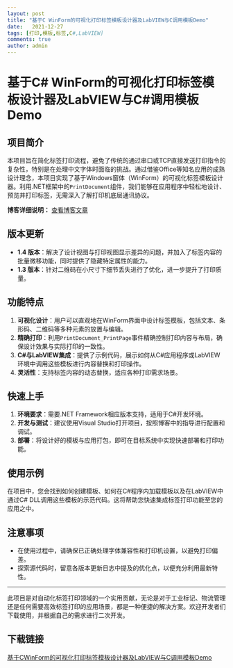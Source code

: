 ```yaml
---
layout: post
title: "基于C WinForm的可视化打印标签模板设计器及LabVIEW与C调用模板Demo"
date:   2021-12-27
tags: [打印,模板,标签,C#,LabVIEW]
comments: true
author: admin
---
```

# 基于C# WinForm的可视化打印标签模板设计器及LabVIEW与C#调用模板Demo

## 项目简介

本项目旨在简化标签打印流程，避免了传统的通过串口或TCP直接发送打印指令的复杂性，特别是在处理中文字体时面临的挑战。通过借鉴Office等知名应用的成熟设计理念，本项目实现了基于Windows窗体（WinForm）的可视化标签模板设计器。利用.NET框架中的`PrintDocument`组件，我们能够在应用程序中轻松地设计、预览并打印标签，无需深入了解打印机底层通讯协议。

**博客详细说明：** [查看博客文章](https://blog.csdn.net/qiangpi6057/article/details/125295588)

## 版本更新

- **1.4 版本**：解决了设计视图与打印视图显示差异的问题，并加入了标签内容的批量微移功能，同时提供了隐藏特定属性的能力。
- **1.3 版本**：针对二维码在小尺寸下细节丢失进行了优化，进一步提升了打印质量。

## 功能特点

1. **可视化设计**：用户可以直观地在WinForm界面中设计标签模板，包括文本、条形码、二维码等多种元素的放置与编辑。
2. **精确打印**：利用`PrintDocument_PrintPage`事件精确控制打印内容与布局，确保设计效果与实际打印的一致性。
3. **C#与LabVIEW集成**：提供了示例代码，展示如何从C#应用程序或LabVIEW环境中调用这些模板进行内容替换和打印操作。
4. **灵活性**：支持标签内容的动态替换，适应各种打印需求场景。

## 快速上手

1. **环境要求**：需要.NET Framework相应版本支持，适用于C#开发环境。
2. **开发与测试**：建议使用Visual Studio打开项目，按照博客中的指导进行配置和调试。
3. **部署**：将设计好的模板与应用打包，即可在目标系统中实现快速部署和打印功能。

## 使用示例

在项目中，您会找到如何创建模板、如何在C#程序内加载模板以及在LabVIEW中通过C# DLL调用这些模板的示范代码。这将帮助您快速集成标签打印功能至您的应用之中。

## 注意事项

- 在使用过程中，请确保已正确处理字体兼容性和打印机设置，以避免打印偏差。
- 探索源代码时，留意各版本更新日志中提及的优化点，以便充分利用最新特性。

---

此项目是对自动化标签打印领域的一个实用贡献，无论是对于工业标记、物流管理还是任何需要高效标签打印的应用场景，都是一种便捷的解决方案。欢迎开发者们下载使用，并根据自己的需求进行二次开发。

## 下载链接

[基于CWinForm的可视化打印标签模板设计器及LabVIEW与C调用模板Demo](https://pan.quark.cn/s/3ee9310b5799)
